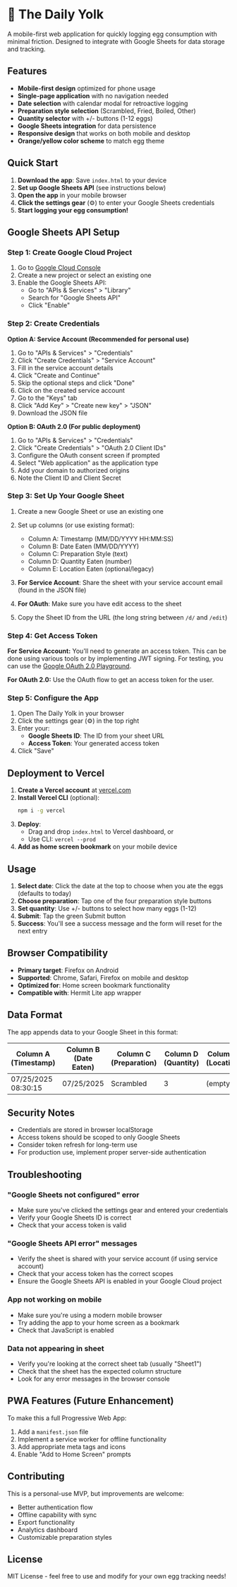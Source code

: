 # 🥚 The Daily Yolk

A mobile-first web application for quickly logging egg consumption with minimal friction. Designed to integrate with Google Sheets for data storage and tracking.

## Features

- **Mobile-first design** optimized for phone usage
- **Single-page application** with no navigation needed
- **Date selection** with calendar modal for retroactive logging
- **Preparation style selection** (Scrambled, Fried, Boiled, Other)
- **Quantity selector** with +/- buttons (1-12 eggs)
- **Google Sheets integration** for data persistence
- **Responsive design** that works on both mobile and desktop
- **Orange/yellow color scheme** to match egg theme

## Quick Start

1. **Download the app**: Save `index.html` to your device
2. **Set up Google Sheets API** (see instructions below)
3. **Open the app** in your mobile browser
4. **Click the settings gear** (⚙️) to enter your Google Sheets credentials
5. **Start logging your egg consumption!**

## Google Sheets API Setup

### Step 1: Create Google Cloud Project

1. Go to [Google Cloud Console](https://console.cloud.google.com)
2. Create a new project or select an existing one
3. Enable the Google Sheets API:
   - Go to "APIs & Services" > "Library"
   - Search for "Google Sheets API"
   - Click "Enable"

### Step 2: Create Credentials

**Option A: Service Account (Recommended for personal use)**

1. Go to "APIs & Services" > "Credentials"
2. Click "Create Credentials" > "Service Account"
3. Fill in the service account details
4. Click "Create and Continue"
5. Skip the optional steps and click "Done"
6. Click on the created service account
7. Go to the "Keys" tab
8. Click "Add Key" > "Create new key" > "JSON"
9. Download the JSON file

**Option B: OAuth 2.0 (For public deployment)**

1. Go to "APIs & Services" > "Credentials"
2. Click "Create Credentials" > "OAuth 2.0 Client IDs"
3. Configure the OAuth consent screen if prompted
4. Select "Web application" as the application type
5. Add your domain to authorized origins
6. Note the Client ID and Client Secret

### Step 3: Set Up Your Google Sheet

1. Create a new Google Sheet or use an existing one
2. Set up columns (or use existing format):
   - Column A: Timestamp (MM/DD/YYYY HH:MM:SS)
   - Column B: Date Eaten (MM/DD/YYYY)
   - Column C: Preparation Style (text)
   - Column D: Quantity Eaten (number)
   - Column E: Location Eaten (optional/legacy)

3. **For Service Account**: Share the sheet with your service account email (found in the JSON file)
4. **For OAuth**: Make sure you have edit access to the sheet
5. Copy the Sheet ID from the URL (the long string between `/d/` and `/edit`)

### Step 4: Get Access Token

**For Service Account:**
You'll need to generate an access token. This can be done using various tools or by implementing JWT signing. For testing, you can use the [Google OAuth 2.0 Playground](https://developers.google.com/oauthplayground/).

**For OAuth 2.0:**
Use the OAuth flow to get an access token for the user.

### Step 5: Configure the App

1. Open The Daily Yolk in your browser
2. Click the settings gear (⚙️) in the top right
3. Enter your:
   - **Google Sheets ID**: The ID from your sheet URL
   - **Access Token**: Your generated access token
4. Click "Save"

## Deployment to Vercel

1. **Create a Vercel account** at [vercel.com](https://vercel.com)
2. **Install Vercel CLI** (optional):
   ```bash
   npm i -g vercel
   ```
3. **Deploy**:
   - Drag and drop `index.html` to Vercel dashboard, or
   - Use CLI: `vercel --prod`
4. **Add as home screen bookmark** on your mobile device

## Usage

1. **Select date**: Click the date at the top to choose when you ate the eggs (defaults to today)
2. **Choose preparation**: Tap one of the four preparation style buttons
3. **Set quantity**: Use +/- buttons to select how many eggs (1-12)
4. **Submit**: Tap the green Submit button
5. **Success**: You'll see a success message and the form will reset for the next entry

## Browser Compatibility

- **Primary target**: Firefox on Android
- **Supported**: Chrome, Safari, Firefox on mobile and desktop
- **Optimized for**: Home screen bookmark functionality
- **Compatible with**: Hermit Lite app wrapper

## Data Format

The app appends data to your Google Sheet in this format:

| Column A (Timestamp) | Column B (Date Eaten) | Column C (Preparation) | Column D (Quantity) | Column E (Location) |
|---------------------|----------------------|----------------------|-------------------|-------------------|
| 07/25/2025 08:30:15 | 07/25/2025          | Scrambled            | 3                 | (empty)           |

## Security Notes

- Credentials are stored in browser localStorage
- Access tokens should be scoped to only Google Sheets
- Consider token refresh for long-term use
- For production use, implement proper server-side authentication

## Troubleshooting

### "Google Sheets not configured" error
- Make sure you've clicked the settings gear and entered your credentials
- Verify your Google Sheets ID is correct
- Check that your access token is valid

### "Google Sheets API error" messages
- Verify the sheet is shared with your service account (if using service account)
- Check that your access token has the correct scopes
- Ensure the Google Sheets API is enabled in your Google Cloud project

### App not working on mobile
- Make sure you're using a modern mobile browser
- Try adding the app to your home screen as a bookmark
- Check that JavaScript is enabled

### Data not appearing in sheet
- Verify you're looking at the correct sheet tab (usually "Sheet1")
- Check that the sheet has the expected column structure
- Look for any error messages in the browser console

## PWA Features (Future Enhancement)

To make this a full Progressive Web App:

1. Add a `manifest.json` file
2. Implement a service worker for offline functionality
3. Add appropriate meta tags and icons
4. Enable "Add to Home Screen" prompts

## Contributing

This is a personal-use MVP, but improvements are welcome:

- Better authentication flow
- Offline capability with sync
- Export functionality
- Analytics dashboard
- Customizable preparation styles

## License

MIT License - feel free to use and modify for your own egg tracking needs!